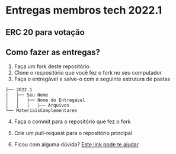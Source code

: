 # Entregas membros tech 2022.1

## ERC 20 para votação

## Como fazer as entregas?

1. Faça um fork deste repositório
2. Clone o respositório que você fez o fork no seu computador
3. Faça o entregável e salve-o com a seguinte estrutura de pastas

```.
├── 2022.1
|   ├── Seu Nome
│   |   ├── Nome do Entregável
│   │   |   ├── Arquivos
└── MateriaisComplementares
```

4. Faça o commit para o repositório que fez o fork
5. Crie um pull-request para o repositório principal

6. Ficou com alguma dúvida? [Este link pode te ajudar](https://www.freecodecamp.org/news/how-to-make-your-first-pull-request-on-github-3/)
